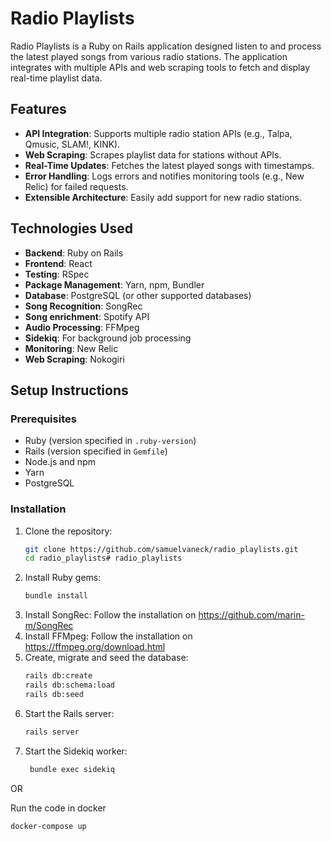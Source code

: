 # Radio Playlists

Radio Playlists is a Ruby on Rails application designed listen to and process the latest played songs from various radio stations. The application integrates with multiple APIs and web scraping tools to fetch and display real-time playlist data.

## Features

- **API Integration**: Supports multiple radio station APIs (e.g., Talpa, Qmusic, SLAM!, KINK).
- **Web Scraping**: Scrapes playlist data for stations without APIs.
- **Real-Time Updates**: Fetches the latest played songs with timestamps.
- **Error Handling**: Logs errors and notifies monitoring tools (e.g., New Relic) for failed requests.
- **Extensible Architecture**: Easily add support for new radio stations.

## Technologies Used

- **Backend**: Ruby on Rails
- **Frontend**: React
- **Testing**: RSpec
- **Package Management**: Yarn, npm, Bundler
- **Database**: PostgreSQL (or other supported databases)
- **Song Recognition**: SongRec
- **Song enrichment**: Spotify API
- **Audio Processing**: FFMpeg
- **Sidekiq**: For background job processing
- **Monitoring**: New Relic
- **Web Scraping**: Nokogiri

## Setup Instructions

### Prerequisites

- Ruby (version specified in `.ruby-version`)
- Rails (version specified in `Gemfile`)
- Node.js and npm
- Yarn
- PostgreSQL

### Installation

1. Clone the repository:
   ```bash
   git clone https://github.com/samuelvaneck/radio_playlists.git
   cd radio_playlists# radio_playlists
   ```
2. Install Ruby gems:
   ```bash
   bundle install
   ```
3. Install SongRec:
   Follow the installation on https://github.com/marin-m/SongRec
4. Install FFMpeg:
   Follow the installation on https://ffmpeg.org/download.html
5. Create, migrate and seed the database:
   ```bash
   rails db:create
   rails db:schema:load
   rails db:seed
   ```
6. Start  the Rails server:
   ```bash
   rails server
   ```
7. Start the Sidekiq worker:
   ```bash
    bundle exec sidekiq
    ```
   
OR 

Run the code in docker
   ```bash
   docker-compose up
   ```
